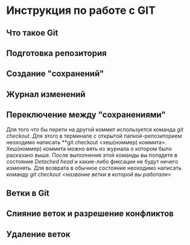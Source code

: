 #  Инструкция по работе с GIT

## Что такое Git

## Подготовка репозитория

## Создание "сохранений"

## Журнал изменений 

## Переключение между "сохранениями"

Для того что бы перети на другой коммит используется команда *git checkout*. Для этого в терминале с открытой папкой-репозиторием неоходимо написать 
**git checkout <хеш(номмер) коммита>. Хеш(номмер) коммита можно вять из журнала о котором было расказано выше. После выполнения этой команды вы попадете в состояние *Detached head* и какие-либо фиксации не будут ничего изменять. Для возврата в обычное состояние неоходимо написать команду  *git checkout <название ветки в которой вы работали>*

Ветки в Git
-----------
Слияние веток и разрешение конфликтов
--------------------------------------

Удаление веток
-----------------------------




